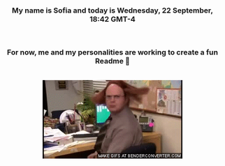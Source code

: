 


<div align="center">
<h3 >My name is Sofia and today is Wednesday, 22 September, 18:42 GMT-4</h3><br>
<h3 >For now, me and my personalities are working to create a fun Readme 👋
</h3><br>
<img src='img/dwight.gif' alt='working...'/>
</div>
